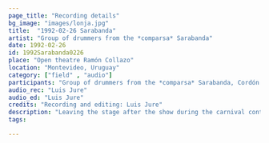 ```yaml
---
page_title: "Recording details"
bg_image: "images/lonja.jpg"
title:  "1992-02-26 Sarabanda"  
artist: "Group of drummers from the *comparsa* Sarabanda"  
date: 1992-02-26  
id: 1992Sarabanda0226
place: "Open theatre Ramón Collazo"  
location: "Montevideo, Uruguay"  
category: ["field" , "audio"]  
participants: "Group of drummers from the *comparsa* Sarabanda, Cordón neighborhood"  
audio_rec: "Luis Jure"  
audio_ed: "Luis Jure"  
credits: "Recording and editing: Luis Jure"  
description: "Leaving the stage after the show during the carnival contest"  
tags:  

---
```

